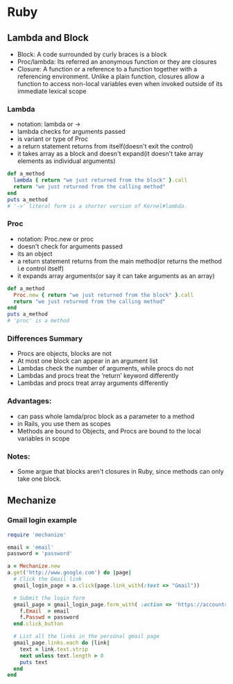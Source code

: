# Ruby

## Lambda and Block
* Block: A code surrounded by curly braces is a block
* Proc/lambda: Its referred an anonymous function or they are closures
* Closure: A function or a reference to a function together with a referencing environment. Unlike a plain function, closures allow a function to access non-local variables even when invoked outside of its immediate lexical scope

### Lambda
* notation: lambda or ->
* lambda checks for arguments passed
* is variant or type of Proc
* a return statement returns from itself(doesn't exit the control)
* it takes array as a block and doesn't expand(it doesn't take array elements as individual arguments)

```ruby 
def a_method
  lambda { return "we just returned from the block" }.call
  return "we just returned from the calling method"
end
puts a_method
# '->' literal form is a shorter version of Kernel#lambda.
```
### Proc
* notation: Proc.new or proc
* doesn't check for arguments passed
* its an object
* a return statement returns from the main method(or returns the method i.e control itself)
* it expands array arguments(or say it can take arguments as an array)
 
```ruby
def a_method
  Proc.new { return "we just returned from the block" }.call
  return "we just returned from the calling method"
end
puts a_method
# 'proc' is a method
```

### Differences Summary
  - Procs are objects, blocks are not
  - At most one block can appear in an argument list
  - Lambdas check the number of arguments, while procs do not
  - Lambdas and procs treat the ‘return’ keyword differently
  - Lambdas and procs treat array arguments differently

### Advantages:
  - can pass whole lamda/proc block as a parameter to a method
  - in Rails, you use them as scopes
  - Methods are bound to Objects, and Procs are bound to the local variables in scope

### Notes:
  - Some argue that blocks aren't closures in Ruby, since methods can only take one block.

## Mechanize
### Gmail login example
```ruby
require 'mechanize'

email = 'email'
password = 'password'

a = Mechanize.new
a.get('http://www.google.com') do |page|
  # Click the Gmail link
  gmail_login_page = a.click(page.link_with(:text => "Gmail"))

  # Submit the login form
  gmail_page = gmail_login_page.form_with( :action => 'https://accounts.google.com/ServiceLoginAuth' ) do |f|
    f.Email  = email
    f.Passwd = password
  end.click_button

  # List all the links in the personal gmail page
  gmail_page.links.each do |link|
    text = link.text.strip
    next unless text.length > 0
    puts text
  end
end
```

